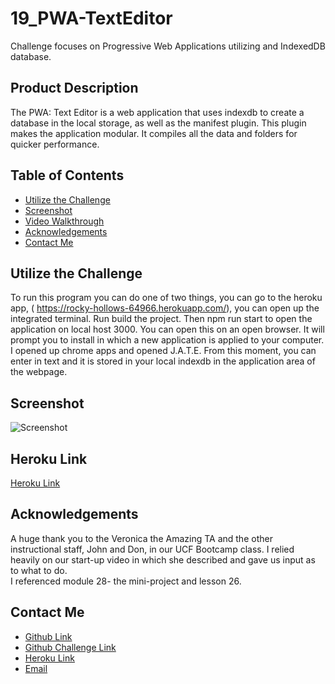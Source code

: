 # 19_PWA-TextEditor
Challenge focuses on Progressive Web Applications utilizing and IndexedDB database. 

## Product Description
The PWA: Text Editor is a web application that uses indexdb to create a database in the local storage, as well as the manifest plugin.  This plugin makes the application modular.  It compiles all the data and folders for quicker performance.  


## Table of Contents
- [Utilize the Challenge](#utilize-the-challenge)
- [Screenshot](#screenshot)
- [Video Walkthrough](#video-walkthrough)
- [Acknowledgements](#acknowledgements)
- [Contact Me](#contact-me)

## Utilize the Challenge
To run this program you can do one of two things, you can go to the heroku app, ( https://rocky-hollows-64966.herokuapp.com/), you can open up the integrated terminal.  Run build the project.  Then npm run start to open the application on local host 3000.  You can open this on an open browser.  It will prompt you to install in which a new application is applied to your computer.  I opened up chrome apps and opened J.A.T.E.  From this moment, you can enter in text and it is stored in your local indexdb in the application area of the webpage.  

## Screenshot
![Screenshot]()


## Heroku Link
[Heroku Link]( https://rocky-hollows-64966.herokuapp.com/)

## Acknowledgements
A huge thank you to the Veronica the Amazing TA and the other instructional staff, John and Don, in our UCF Bootcamp class. I relied heavily on our start-up video in which she described and gave us input as to what to do.  
I referenced module 28- the mini-project and lesson 26.  


## Contact Me
- [Github Link](https://github.com/CanRo2B)
- [Github Challenge Link](https://github.com/CanRo2B/19_PWA-TextEditor)
- [Heroku Link](https://rocky-hollows-64966.herokuapp.com/)
- [Email](mailto:hofe36@hotmail.com)